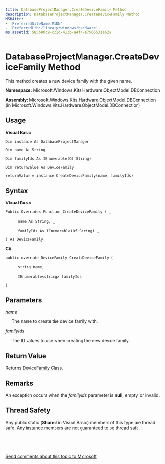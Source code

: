 ```yaml
---
title: DatabaseProjectManager.CreateDeviceFamily Method
description: DatabaseProjectManager.CreateDeviceFamily Method
MSHAttr:
- 'PreferredSiteName:MSDN'
- 'PreferredLib:/library/windows/hardware'
ms.assetid: 585b80c9-c21c-413b-a4f4-a7566531a62a
---
```


# DatabaseProjectManager.CreateDeviceFamily Method


This method creates a new device family with the given name.

**Namespace:** Microsoft.Windows.Kits.Hardware.ObjectModel.DBConnection

**Assembly:** Microsoft.Windows.Kits.Hardware.ObjectModel.DBConnection (in Microsoft.Windows.Kits.Hardware.ObjectModel.DBConnection)

## <span id="Usage"></span><span id="usage"></span><span id="USAGE"></span>Usage


**Visual Basic**

`Dim instance As DatabaseProjectManager`

`Dim name As String`

`Dim familyIds As IEnumerable(Of String)`

`Dim returnValue As DeviceFamily`

`returnValue = instance.CreateDeviceFamily(name, familyIds)`

## <span id="Syntax"></span><span id="syntax"></span><span id="SYNTAX"></span>Syntax


**Visual Basic**

`Public Overrides Function CreateDeviceFamily ( _`

          `name As String, _`

          `familyIds As IEnumerable(Of String) _`

`) As DeviceFamily`

**C#**

`public override DeviceFamily CreateDeviceFamily (`

          `string name,`

          `IEnumerable<string> familyIds`

`)`

## <span id="Parameters"></span><span id="parameters"></span><span id="PARAMETERS"></span>Parameters


*name*

     The name to create the device family with.

*familyIds*

     The ID values to use when creating the new device family.

## <span id="Return_Value"></span><span id="return_value"></span><span id="RETURN_VALUE"></span>Return Value


Returns [DeviceFamily Class](devicefamily-class.md).

## <span id="Remarks"></span><span id="remarks"></span><span id="REMARKS"></span>Remarks


An exception occurs when the *familyIds* parameter is **null**, empty, or invalid.

## <span id="Thread_Safety"></span><span id="thread_safety"></span><span id="THREAD_SAFETY"></span>Thread Safety


Any public static (**Shared** in Visual Basic) members of this type are thread safe. Any instance members are not guaranteed to be thread safe.

 

 

[Send comments about this topic to Microsoft](mailto:wsddocfb@microsoft.com?subject=Documentation%20feedback%20%5Bp_hlk_om\p_hlk_om%5D:%20DatabaseProjectManager.CreateDeviceFamily%20Method%20%20RELEASE:%20%287/11/2017%29&body=%0A%0APRIVACY%20STATEMENT%0A%0AWe%20use%20your%20feedback%20to%20improve%20the%20documentation.%20We%20don't%20use%20your%20email%20address%20for%20any%20other%20purpose,%20and%20we'll%20remove%20your%20email%20address%20from%20our%20system%20after%20the%20issue%20that%20you're%20reporting%20is%20fixed.%20While%20we're%20working%20to%20fix%20this%20issue,%20we%20might%20send%20you%20an%20email%20message%20to%20ask%20for%20more%20info.%20Later,%20we%20might%20also%20send%20you%20an%20email%20message%20to%20let%20you%20know%20that%20we've%20addressed%20your%20feedback.%0A%0AFor%20more%20info%20about%20Microsoft's%20privacy%20policy,%20see%20http://privacy.microsoft.com/en-us/default.aspx. "Send comments about this topic to Microsoft")




